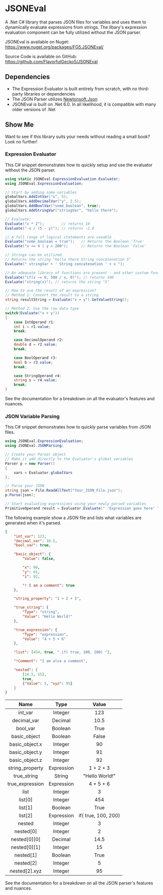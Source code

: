 # JSONEval
A .Net C# library that parses JSON files for variables and uses them to dynamically evaluate expressions from strings. The libary's expression evaluation component can be fully utilized without the JSON parser.

JSONEval is available on Nuget:
https://www.nuget.org/packages/FG5.JSONEval/

Source Code is available on GitHub: https://github.com/FlavorfulGecko5/JSONEval

## Dependencies
* The Expression Evaluator is built entirely from scratch, with no third-party libraries or dependencies
* The JSON Parser utilizes [Newtonsoft.Json](https://www.nuget.org/packages/Newtonsoft.Json/#readme-body-tab)
* JSONEval is built on .Net 6.0. In all likelihood, it is compatible with many older versions of .Net

## Show Me
Want to see if this library suits your needs without reading a small book? Look no further!

### Expression Evaluator
This C# snippet demonstrates how to quickly setup and use the evaluator without the JSON parser.
```csharp
using static JSONEval.ExpressionEvaluation.Evaluator;
using JSONEval.ExpressionEvaluation;

// Start by adding some variables
globalVars.AddIntVar("x", 5);
globalVars.AddDecimalVar("y", 2.5);
globalVars.AddBoolVar("some_boolean", true);
globalVars.AddStringVar("stringVar", "hello there");

// Evaluate:
Evaluate("x * 2");        // returns 10
Evaluate("-x / (5 - y)"); // returns -2.0

// A full range of logical statements are useable
Evaluate("some_boolean = true");   // Returns the Boolean 'True'
Evaluate("x <= 4 | y > 200");      // Returns the Boolean 'False'

// Strings can be utilized
// Returns the string "hello there String concatenation 5"
Evaluate(" stringVar + ' String concatenation ' + x "); 

// An adequate library of functions are present - and other custom functions are easily implemented:
Evaluate("if(x ~= 0, 500 / x, 0)"); // returns 100
Evaluate("string(x)"); // returns the string "5"

// How to use the result of an expression?
// Method 1: Convert the result to a string
string resultString = Evaluate("x + y").GetValueString();

// Method 2: Use the raw data type
switch(Evaluate("x + y"))
{
    case IntOperand r1:
    int i = r1.value;
    break;

    case DecimalOperand r2:
    double d = r2.value;
    break;

    case BoolOperand r3:
    bool b = r3.value;
    break;

    case StringOperand r4:
    string s = r4.value;
    break;
}
```
See the documentation for a breakdown on all the evaluator's features and nuances.

### JSON Variable Parsing
This C# snippet demonstrates how to quickly parse variables from JSON files.
```csharp
using JSONEval.ExpressionEvaluation;
using JSONEval.JSONParsing;

// Create your Parser object
// Make it add directly to the Evaluator's global variables
Parser p = new Parser()
{
    vars = Evaluator.globalVars
};

// Parse your JSON
string json = File.ReadAllText("Your_JSON_File.json");
p.Parse(json);

// Start evaluating expressions using your newly parsed variables
PrimitiveOperand result = Evaluator.Evaluate(" 'Expression goes here' ");
```

The following example show a JSON file and lists what variables are generated when it's parsed.
```json
{
    "int_var": 123,
    "decimal_var": 10.5,
    "bool_var": true,

    "basic_object": {
        "Value": false,

        "x": 90,
        "y": 91,
        "z": 92,

        "! I am a comment": true
    },

    "string_property": "1 + 2 + 3",

    "true_string": {
        "Type": "string",
        "Value": "Hello World!"
    },

    "true_expression": {
        "Type": "expression",
        "Value": "4 + 5 + 6"
    },

    "list": [454, true, " if( true, 100, 200) "],

    "!Comment": "I am also a comment",

    "nested": [
        [14.5, 15],
        true,
        {"Value": 5, "xyz": 95}
    ]
}
```
| Name | Type | Value |
| :---: | :---: | :---:  |
| int_var | Integer | 123 |
| decimal_var | Decimal | 10.5 |
| bool_var | Boolean | True
| basic_object | Boolean | False |
| basic_object.x | Integer | 90 |
| basic_object.y | Integer | 91 |
| basic_object.z | Integer | 92 |
| string_property | Expression | 1 + 2 + 3 |
| true_string | String | "Hello World!" |
| true_expression | Expression | 4 + 5 + 6 |
| list | Integer | 3 |
| list[0] | Integer | 454 |
| list[1] | Boolean | True |
| list[2] | Expression | if( true, 100, 200) |
| nested | Integer | 3 |
| nested[0] | Integer | 2 |
| nested[0][0] | Decimal | 14.5 |
| nested[0][1] | Integer | 15 |
| nested[1] | Boolean | True |
| nested[2] | Integer | 5 |
| nested[2].xyz | Integer | 95 |

See the documentation for a breakdown on all the JSON parser's features and nuances.